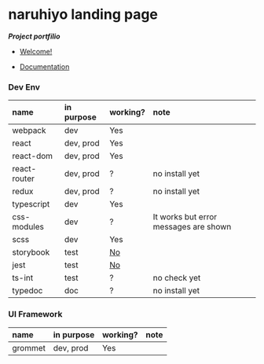 # naruhiyo landing page

***Project portfilio***

- [Welcome!]()

- [Documentation]()

### Dev Env

|name|in purpose|working?|note|
|:--|:--|:--|:--|
|webpack|dev|Yes||
|react|dev, prod|Yes||
|react-dom|dev, prod|Yes||
|react-router|dev, prod|?|no install yet|
|redux|dev, prod|?|no install yet|
|typescript|dev|Yes||
|css-modules|dev|?|It works but error messages are shown|
|scss|dev|Yes||
|storybook|test|[No](https://github.com/naruhiyo/naruhiyo.github.io/issues/2)||
|jest|test|[No](https://github.com/naruhiyo/naruhiyo.github.io/issues/2)||
|ts-int|test|?|no check yet|
|typedoc|doc|?|no install yet|

### UI Framework

|name|in purpose|working?|note|
|:--|:--|:--|:--|
|grommet|dev, prod|Yes||
